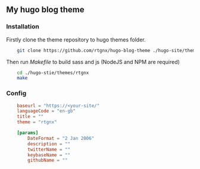 ## My hugo blog theme

### Installation

Firstly clone the theme repository to hugo themes folder.

```bash
    git clone https://github.com/rtgnx/hugo-blog-theme ./hugo-site/themes/rtgnx
```

Then run *Makefile* to build sass and js (NodeJS and NPM are required)

```bash
    cd ./hugo-stie/themes/rtgnx
    make
```

### Config

```toml
    baseurl = "https://<your-site/"
    languageCode = "en-gb"
    title = ""
    theme = "rtgnx"

    [params]
        DateFormat = "2 Jan 2006"
        description = ""
        twitterName = ""
        keybaseName = ""
        githubName = ""
```

